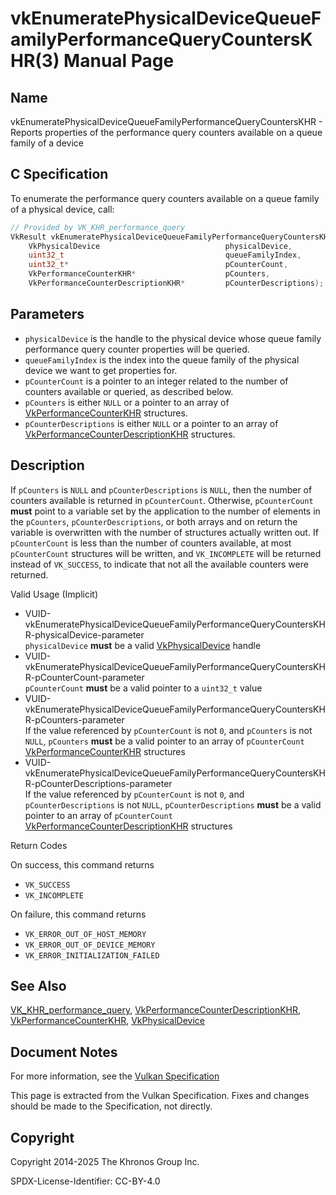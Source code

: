 # vkEnumeratePhysicalDeviceQueueFamilyPerformanceQueryCountersKHR(3) Manual Page

## Name

vkEnumeratePhysicalDeviceQueueFamilyPerformanceQueryCountersKHR - Reports properties of the performance query counters available on a queue family of a device



## [](#_c_specification)C Specification

To enumerate the performance query counters available on a queue family of a physical device, call:

```c++
// Provided by VK_KHR_performance_query
VkResult vkEnumeratePhysicalDeviceQueueFamilyPerformanceQueryCountersKHR(
    VkPhysicalDevice                            physicalDevice,
    uint32_t                                    queueFamilyIndex,
    uint32_t*                                   pCounterCount,
    VkPerformanceCounterKHR*                    pCounters,
    VkPerformanceCounterDescriptionKHR*         pCounterDescriptions);
```

## [](#_parameters)Parameters

- `physicalDevice` is the handle to the physical device whose queue family performance query counter properties will be queried.
- `queueFamilyIndex` is the index into the queue family of the physical device we want to get properties for.
- `pCounterCount` is a pointer to an integer related to the number of counters available or queried, as described below.
- `pCounters` is either `NULL` or a pointer to an array of [VkPerformanceCounterKHR](https://registry.khronos.org/vulkan/specs/latest/man/html/VkPerformanceCounterKHR.html) structures.
- `pCounterDescriptions` is either `NULL` or a pointer to an array of [VkPerformanceCounterDescriptionKHR](https://registry.khronos.org/vulkan/specs/latest/man/html/VkPerformanceCounterDescriptionKHR.html) structures.

## [](#_description)Description

If `pCounters` is `NULL` and `pCounterDescriptions` is `NULL`, then the number of counters available is returned in `pCounterCount`. Otherwise, `pCounterCount` **must** point to a variable set by the application to the number of elements in the `pCounters`, `pCounterDescriptions`, or both arrays and on return the variable is overwritten with the number of structures actually written out. If `pCounterCount` is less than the number of counters available, at most `pCounterCount` structures will be written, and `VK_INCOMPLETE` will be returned instead of `VK_SUCCESS`, to indicate that not all the available counters were returned.

Valid Usage (Implicit)

- [](#VUID-vkEnumeratePhysicalDeviceQueueFamilyPerformanceQueryCountersKHR-physicalDevice-parameter)VUID-vkEnumeratePhysicalDeviceQueueFamilyPerformanceQueryCountersKHR-physicalDevice-parameter  
  `physicalDevice` **must** be a valid [VkPhysicalDevice](https://registry.khronos.org/vulkan/specs/latest/man/html/VkPhysicalDevice.html) handle
- [](#VUID-vkEnumeratePhysicalDeviceQueueFamilyPerformanceQueryCountersKHR-pCounterCount-parameter)VUID-vkEnumeratePhysicalDeviceQueueFamilyPerformanceQueryCountersKHR-pCounterCount-parameter  
  `pCounterCount` **must** be a valid pointer to a `uint32_t` value
- [](#VUID-vkEnumeratePhysicalDeviceQueueFamilyPerformanceQueryCountersKHR-pCounters-parameter)VUID-vkEnumeratePhysicalDeviceQueueFamilyPerformanceQueryCountersKHR-pCounters-parameter  
  If the value referenced by `pCounterCount` is not `0`, and `pCounters` is not `NULL`, `pCounters` **must** be a valid pointer to an array of `pCounterCount` [VkPerformanceCounterKHR](https://registry.khronos.org/vulkan/specs/latest/man/html/VkPerformanceCounterKHR.html) structures
- [](#VUID-vkEnumeratePhysicalDeviceQueueFamilyPerformanceQueryCountersKHR-pCounterDescriptions-parameter)VUID-vkEnumeratePhysicalDeviceQueueFamilyPerformanceQueryCountersKHR-pCounterDescriptions-parameter  
  If the value referenced by `pCounterCount` is not `0`, and `pCounterDescriptions` is not `NULL`, `pCounterDescriptions` **must** be a valid pointer to an array of `pCounterCount` [VkPerformanceCounterDescriptionKHR](https://registry.khronos.org/vulkan/specs/latest/man/html/VkPerformanceCounterDescriptionKHR.html) structures

Return Codes

On success, this command returns

- `VK_SUCCESS`
- `VK_INCOMPLETE`

On failure, this command returns

- `VK_ERROR_OUT_OF_HOST_MEMORY`
- `VK_ERROR_OUT_OF_DEVICE_MEMORY`
- `VK_ERROR_INITIALIZATION_FAILED`

## [](#_see_also)See Also

[VK\_KHR\_performance\_query](https://registry.khronos.org/vulkan/specs/latest/man/html/VK_KHR_performance_query.html), [VkPerformanceCounterDescriptionKHR](https://registry.khronos.org/vulkan/specs/latest/man/html/VkPerformanceCounterDescriptionKHR.html), [VkPerformanceCounterKHR](https://registry.khronos.org/vulkan/specs/latest/man/html/VkPerformanceCounterKHR.html), [VkPhysicalDevice](https://registry.khronos.org/vulkan/specs/latest/man/html/VkPhysicalDevice.html)

## [](#_document_notes)Document Notes

For more information, see the [Vulkan Specification](https://registry.khronos.org/vulkan/specs/latest/html/vkspec.html#vkEnumeratePhysicalDeviceQueueFamilyPerformanceQueryCountersKHR)

This page is extracted from the Vulkan Specification. Fixes and changes should be made to the Specification, not directly.

## [](#_copyright)Copyright

Copyright 2014-2025 The Khronos Group Inc.

SPDX-License-Identifier: CC-BY-4.0